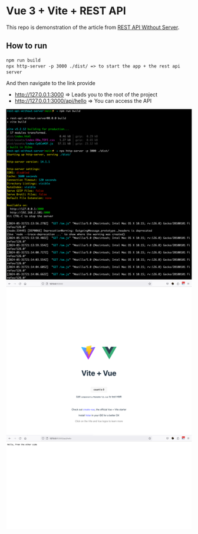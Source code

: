 # Vue 3 + Vite + REST API

This repo is demonstration of the article from [REST API Without Server](https://www.freecodecamp.org/news/how-to-create-a-rest-api-without-a-server/).

## How to run

```
npm run build
npx http-server -p 3000 ./dist/ => to start the app + the rest api server
```

And then navigate to the link provide
- http://127.0.0.1:3000 => Leads you to the root of the project
- http://127.0.0.1:3000/api/hello => You can access the API


![](public/images/cli.png)
![](public/images/homepage.png)
![](public/images/rest-api-endpoint.png)
